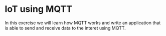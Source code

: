 # IoT using MQTT

In this exercise we will learn how MQTT works and write an application that is able to send and receive data to the interet using MQTT.
